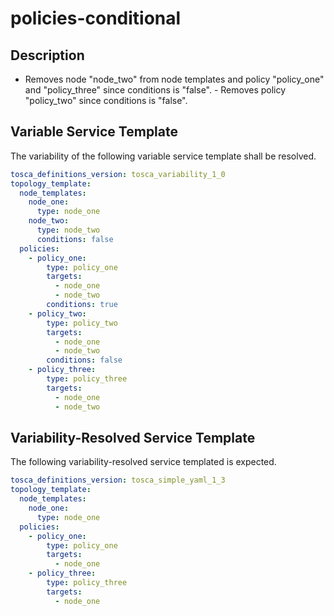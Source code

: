 # policies-conditional

## Description

- Removes node "node_two" from node templates and policy "policy_one" and "policy_three" since conditions is "false". - Removes policy "policy_two" since conditions is "false".


## Variable Service Template

The variability of the following variable service template shall be resolved.

```yaml linenums="1"
tosca_definitions_version: tosca_variability_1_0
topology_template:
  node_templates:
    node_one:
      type: node_one
    node_two:
      type: node_two
      conditions: false
  policies:
    - policy_one:
        type: policy_one
        targets:
          - node_one
          - node_two
        conditions: true
    - policy_two:
        type: policy_two
        targets:
          - node_one
          - node_two
        conditions: false
    - policy_three:
        type: policy_three
        targets:
          - node_one
          - node_two
```




## Variability-Resolved Service Template

The following variability-resolved service templated is expected.

```yaml linenums="1"
tosca_definitions_version: tosca_simple_yaml_1_3
topology_template:
  node_templates:
    node_one:
      type: node_one
  policies:
    - policy_one:
        type: policy_one
        targets:
          - node_one
    - policy_three:
        type: policy_three
        targets:
          - node_one
```


